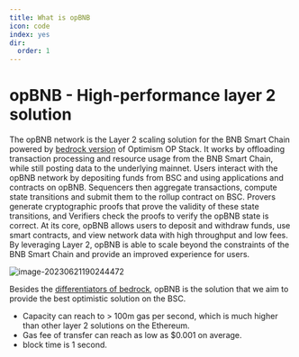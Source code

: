 ```yaml
---
title: What is opBNB
icon: code
index: yes
dir:
  order: 1
---
```


# opBNB - High-performance layer 2 solution

The opBNB network is the Layer 2 scaling solution for the BNB Smart Chain powered by [bedrock version](https://community.optimism.io/docs/developers/bedrock/) of Optimism OP Stack. It works by offloading transaction processing and resource usage from the BNB Smart Chain, while still posting data to the underlying mainnet. Users interact with the opBNB network by depositing funds from BSC and using applications and contracts on opBNB. Sequencers then aggregate transactions, compute state transitions and submit them to the rollup contract on BSC. Provers generate cryptographic proofs that prove the validity of these state transitions, and Verifiers check the proofs to verify the opBNB state is correct. At its core, opBNB allows users to deposit and withdraw funds, use smart contracts, and view network data with high throughput and low fees. By leveraging Layer 2, opBNB is able to scale beyond the constraints of the BNB Smart Chain and provide an improved experience for users.

![image-20230621190244472](../../opbnb-docs/static/img/opBNB-intro.png)

Besides the [differentiators of bedrock](https://docs.optimism.io/stack/differences), opBNB is the solution that we aim to provide the best optimistic solution on the BSC.

- Capacity can reach to > 100m gas per second, which is much higher than other layer 2 solutions on the Ethereum.
- Gas fee of transfer can reach as low as $0.001 on average.
- block time is 1 second.
